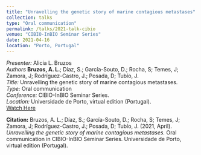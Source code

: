 ```yaml
---
title: "Unravelling the genetic story of marine contagious metastases"
collection: talks
type: "Oral communication"
permalink: /talks/2021-talk-cibio
venue: "CIBIO-InBIO Seminar Series"
date: 2021-04-16
location: "Porto, Portugal"
---
```


*Presenter:* Alicia L. Bruzos  
*Authors* **Bruzos, A. L.**; Díaz, S.; García-Souto, D.; Rocha, S; Temes, J; Zamora, J; Rodríguez-Castro, J.; Posada, D; Tubío, J.  
*Title:* Unravelling the genetic story of marine contagious metastases.  
*Type:* Oral communication  
*Conference:* CIBIO-InBIO Seminar Series.  
*Location:* Universidade de Porto, virtual edition (Portugal).  
[Watch Here](https://www.youtube.com/watch?v=fQyKsSLm-rY)

**Citation:**
Bruzos, A. L.; Díaz, S.; García-Souto, D.; Rocha, S; Temes, J; Zamora, J; Rodríguez-Castro, J.; Posada, D; Tubío, J. (2021, April). *Unravelling the genetic story of marine contagious metastases.* Oral communication in CIBIO-InBIO Seminar Series. Universidade de Porto, virtual edition (Portugal).
